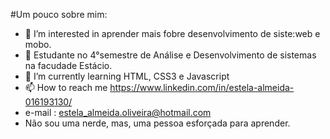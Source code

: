  #Um pouco sobre mim:


- 👀 I’m interested in  aprender mais fobre desenvolvimento de siste:web e mobo.
- 👀 Estudante no 4°semestre de Análise e Desenvolvimento de sistemas na facudade Estácio.
- 🌱 I’m currently learning HTML, CSS3 e Javascript
- 📫 How to reach me https://www.linkedin.com/in/estela-almeida-016193130/
- e-mail : estela_almeida.oliveira@hotmail.com
- Não sou uma nerde, mas, uma pessoa esforçada para aprender.
